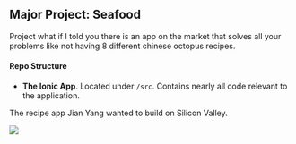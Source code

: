 ## Major Project: Seafood

Project what if I told you there is an app on the market that solves all your problems like not having 8 different chinese octopus recipes.

#### Repo Structure
- **The Ionic App**. Located under ```/src```. Contains nearly all code relevant to the application.

The recipe app Jian Yang wanted to build on Silicon Valley.

![](https://hips.hearstapps.com/hmg-prod.s3.amazonaws.com/images/silicon-valley-season-3-jimmy-o-yang-1591792918.jpg?crop=0.656xw:0.984xh;0.202xw,0.00779xh&resize=480:*)